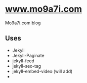 # www.mo9a7i.com
Mo9a7i.com blog

## Uses

* Jekyll
* Jekyll-Paginate
* jekyll-feed
* jekyll-seo-tag
* jekyll-embed-video (will add)
* 
